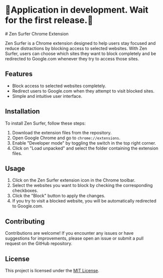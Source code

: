 <h1>&#128308Application in development. Wait for the first release.&#128308</h1>
# Zen Surfer Chrome Extension

Zen Surfer is a Chrome extension designed to help users stay focused and reduce distractions by blocking access to selected websites. With Zen Surfer, users can choose which sites they want to block completely and be redirected to Google.com whenever they try to access those sites.

## Features

- Block access to selected websites completely.
- Redirect users to Google.com when they attempt to visit blocked sites.
- Simple and intuitive user interface.

## Installation

To install Zen Surfer, follow these steps:

1. Download the extension files from the repository.
2. Open Google Chrome and go to `chrome://extensions`.
3. Enable "Developer mode" by toggling the switch in the top right corner.
4. Click on "Load unpacked" and select the folder containing the extension files.

## Usage

1. Click on the Zen Surfer extension icon in the Chrome toolbar.
2. Select the websites you want to block by checking the corresponding checkboxes.
3. Click the "Block" button to apply the changes.
4. If you try to visit a blocked website, you will be automatically redirected to Google.com.

## Contributing

Contributions are welcome! If you encounter any issues or have suggestions for improvements, please open an issue or submit a pull request on the GitHub repository.

## License

This project is licensed under the [MIT License](LICENSE).
